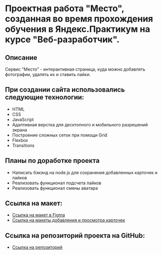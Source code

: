 # Проектная работа "Место", созданная во время прохождения обучения в Яндекс.Практикум на курсе "Веб-разработчик".

## Описание

Сервис "Место" - интерактивная страница, куда можно добавлять фотографии, удалять их и ставить лайки.

## При создании сайта использовались следующие технологии:

- HTML
- CSS
- JavaScript
- Адаптивная верстка для десктопного и мобильного разрешений экрана
- Построение сложных сеток при помощи Grid
- Flexbox
- Transitions

## Планы по доработке проекта

- Написать бэкэнд на node.js для сохранения добавленных карточек и лайков
- Реализовать функционал подсчета лайков
- Реализовать функционал смены аватара

## Ссылка на макет:

- [Ссылка на макет в Figma](https://www.figma.com/file/2cn9N9jSkmxD84oJik7xL7/JavaScript.-Sprint-4?node-id=0%3A1)
- [Ссылка на макеты добавления и просмотра карточек](https://www.figma.com/file/bjyvbKKJN2naO0ucURl2Z0/JavaScript.-Sprint-5?node-id=0%3A1)

## Ссылка на репозиторий проекта на GitHub:

- [Ссылка на репозиторий](https://github.com/malkov-am/mesto)
